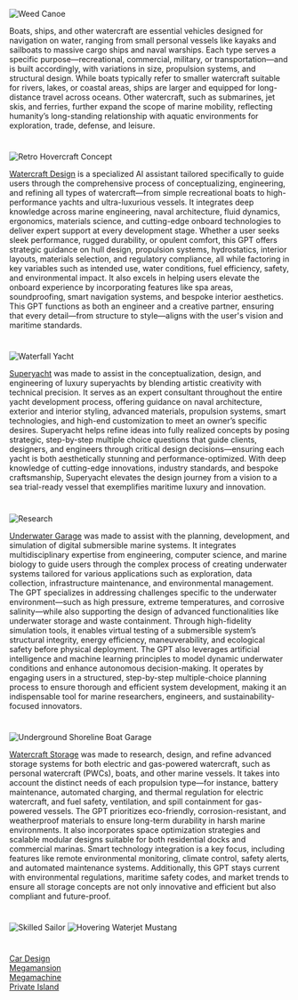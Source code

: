 ![Weed Canoe](https://github.com/user-attachments/assets/9b81e2d7-4f1f-4f1c-9f90-d4b9ee37c60c)

Boats, ships, and other watercraft are essential vehicles designed for navigation on water, ranging from small personal vessels like kayaks and sailboats to massive cargo ships and naval warships. Each type serves a specific purpose—recreational, commercial, military, or transportation—and is built accordingly, with variations in size, propulsion systems, and structural design. While boats typically refer to smaller watercraft suitable for rivers, lakes, or coastal areas, ships are larger and equipped for long-distance travel across oceans. Other watercraft, such as submarines, jet skis, and ferries, further expand the scope of marine mobility, reflecting humanity’s long-standing relationship with aquatic environments for exploration, trade, defense, and leisure.

#

![Retro Hovercraft Concept](https://github.com/user-attachments/assets/8e8bc444-2a03-464b-939a-9895417c1898)

[Watercraft Design](https://chatgpt.com/g/g-67af4c73622c8191a3a7c0544ad65575-watercraft-design) is a specialized AI assistant tailored specifically to guide users through the comprehensive process of conceptualizing, engineering, and refining all types of watercraft—from simple recreational boats to high-performance yachts and ultra-luxurious vessels. It integrates deep knowledge across marine engineering, naval architecture, fluid dynamics, ergonomics, materials science, and cutting-edge onboard technologies to deliver expert support at every development stage. Whether a user seeks sleek performance, rugged durability, or opulent comfort, this GPT offers strategic guidance on hull design, propulsion systems, hydrostatics, interior layouts, materials selection, and regulatory compliance, all while factoring in key variables such as intended use, water conditions, fuel efficiency, safety, and environmental impact. It also excels in helping users elevate the onboard experience by incorporating features like spa areas, soundproofing, smart navigation systems, and bespoke interior aesthetics. This GPT functions as both an engineer and a creative partner, ensuring that every detail—from structure to style—aligns with the user's vision and maritime standards.

#

![Waterfall Yacht](https://github.com/user-attachments/assets/03f05362-830b-472b-9ed2-2f34602a84f2)

[Superyacht](https://chatgpt.com/g/g-67723bd03c08819185a19f7a9591f222-superyacht) was made to assist in the conceptualization, design, and engineering of luxury superyachts by blending artistic creativity with technical precision. It serves as an expert consultant throughout the entire yacht development process, offering guidance on naval architecture, exterior and interior styling, advanced materials, propulsion systems, smart technologies, and high-end customization to meet an owner’s specific desires. Superyacht helps refine ideas into fully realized concepts by posing strategic, step-by-step multiple choice questions that guide clients, designers, and engineers through critical design decisions—ensuring each yacht is both aesthetically stunning and performance-optimized. With deep knowledge of cutting-edge innovations, industry standards, and bespoke craftsmanship, Superyacht elevates the design journey from a vision to a sea trial-ready vessel that exemplifies maritime luxury and innovation.

#

![Research](https://github.com/user-attachments/assets/64bc691a-9a2e-4f9f-ad89-22ce9ed129f8)

[Underwater Garage](https://chatgpt.com/g/g-67721f956bd48191bbf71e03c5400a2d-underwater-garage) was made to assist with the planning, development, and simulation of digital submersible marine systems. It integrates multidisciplinary expertise from engineering, computer science, and marine biology to guide users through the complex process of creating underwater systems tailored for various applications such as exploration, data collection, infrastructure maintenance, and environmental management. The GPT specializes in addressing challenges specific to the underwater environment—such as high pressure, extreme temperatures, and corrosive salinity—while also supporting the design of advanced functionalities like underwater storage and waste containment. Through high-fidelity simulation tools, it enables virtual testing of a submersible system’s structural integrity, energy efficiency, maneuverability, and ecological safety before physical deployment. The GPT also leverages artificial intelligence and machine learning principles to model dynamic underwater conditions and enhance autonomous decision-making. It operates by engaging users in a structured, step-by-step multiple-choice planning process to ensure thorough and efficient system development, making it an indispensable tool for marine researchers, engineers, and sustainability-focused innovators.

#

![Underground Shoreline Boat Garage](https://github.com/user-attachments/assets/100e9bb0-c903-42af-a94c-aee811799a0e)

[Watercraft Storage](https://chatgpt.com/g/g-680bc309450c8191bf6bfe17923a5f86-watercraft-storage) was made to research, design, and refine advanced storage systems for both electric and gas-powered watercraft, such as personal watercraft (PWCs), boats, and other marine vessels. It takes into account the distinct needs of each propulsion type—for instance, battery maintenance, automated charging, and thermal regulation for electric watercraft, and fuel safety, ventilation, and spill containment for gas-powered vessels. The GPT prioritizes eco-friendly, corrosion-resistant, and weatherproof materials to ensure long-term durability in harsh marine environments. It also incorporates space optimization strategies and scalable modular designs suitable for both residential docks and commercial marinas. Smart technology integration is a key focus, including features like remote environmental monitoring, climate control, safety alerts, and automated maintenance systems. Additionally, this GPT stays current with environmental regulations, maritime safety codes, and market trends to ensure all storage concepts are not only innovative and efficient but also compliant and future-proof.

#

![Skilled Sailor](https://github.com/user-attachments/assets/151334dc-c033-40c9-b1cc-889d488a88bb)
![Hovering Waterjet Mustang](https://github.com/user-attachments/assets/b5e1c7a5-7870-466d-8026-7e788fa62cbe)

#

[Car Design](https://chatgpt.com/g/g-EPHgYBaHt-car-design)
<br>
[Megamansion](https://chatgpt.com/g/g-680be1fab4b88191a8ca125be437094d-megamansion)
<br>
[Megamachine](https://chatgpt.com/g/g-6770e8ac218c8191b1dc2013058e330d-megamachine)
<br>
[Private Island](https://github.com/sourceduty/Private_Island)
